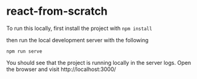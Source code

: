 # react-from-scratch

To run this locally, first install the project with `npm install`

then run the local development server with the following

```
npm run serve
```

You should see that the project is running locally in the server logs. Open the browser and visit http://localhost:3000/
